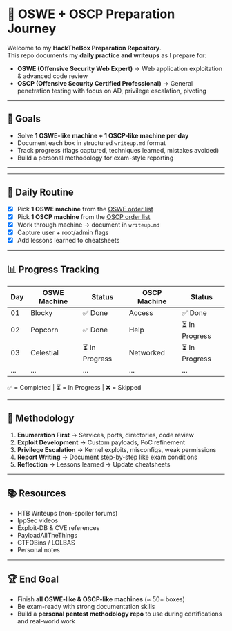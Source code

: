 # 🚀 OSWE + OSCP Preparation Journey

Welcome to my **HackTheBox Preparation Repository**.  
This repo documents my **daily practice and writeups** as I prepare for:

- **OSWE (Offensive Security Web Expert)** → Web application exploitation & advanced code review  
- **OSCP (Offensive Security Certified Professional)** → General penetration testing with focus on AD, privilege escalation, pivoting  

---

## 🎯 Goals
- Solve **1 OSWE-like machine + 1 OSCP-like machine per day**  
- Document each box in structured `writeup.md` format  
- Track progress (flags captured, techniques learned, mistakes avoided)  
- Build a personal methodology for exam-style reporting  

---


---

## 📅 Daily Routine
- [x] Pick **1 OSWE machine** from the [OSWE order list](./OSWE)  
- [x] Pick **1 OSCP machine** from the [OSCP order list](./OSCP)  
- [x] Work through machine → document in `writeup.md`  
- [x] Capture user + root/admin flags  
- [x] Add lessons learned to cheatsheets  

---

## 📊 Progress Tracking
| Day | OSWE Machine | Status | OSCP Machine | Status |
|-----|--------------|--------|--------------|--------|
| 01  | Blocky       | ✅ Done | Access       | ✅ Done |
| 02  | Popcorn      | ✅ Done | Help         | ⏳ In Progress |
| 03  | Celestial    | ⏳ In Progress | Networked   | ⏳ In Progress |
| ... | ...          | ...    | ...          | ...    |

✅ = Completed | ⏳ = In Progress | ❌ = Skipped  

---

## 🔑 Methodology
1. **Enumeration First** → Services, ports, directories, code review  
2. **Exploit Development** → Custom payloads, PoC refinement  
3. **Privilege Escalation** → Kernel exploits, misconfigs, weak permissions  
4. **Report Writing** → Document step-by-step like exam conditions  
5. **Reflection** → Lessons learned → Update cheatsheets  

---

## 📚 Resources
- HTB Writeups (non-spoiler forums)  
- IppSec videos  
- Exploit-DB & CVE references  
- PayloadAllTheThings  
- GTFOBins / LOLBAS  
- Personal notes  

---

## 🏆 End Goal
- Finish **all OSWE-like & OSCP-like machines** (≈ 50+ boxes)  
- Be exam-ready with strong documentation skills  
- Build a **personal pentest methodology repo** to use during certifications and real-world work
